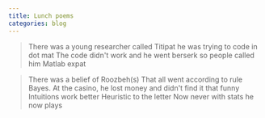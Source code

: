 ```yaml
---
title: Lunch poems
categories: blog
---
```



> There was a young researcher called Titipat
> he was trying to code in dot mat
> The code didn't work
> and he went berserk
> so people called him Matlab expat


> There was a belief of Roozbeh(s)
> That all went according to rule Bayes.
> At the casino, he lost money and didn't find it that funny
> Intuitions work better
> Heuristic to the letter
> Now never with stats he now plays
